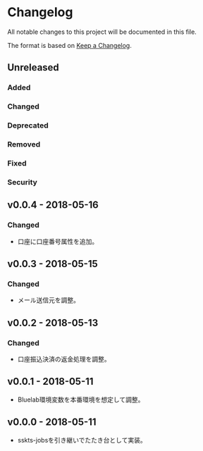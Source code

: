 # Changelog

All notable changes to this project will be documented in this file.

The format is based on [Keep a Changelog](http://keepachangelog.com/).

## Unreleased

### Added

### Changed

### Deprecated

### Removed

### Fixed

### Security

## v0.0.4 - 2018-05-16

### Changed

- 口座に口座番号属性を追加。

## v0.0.3 - 2018-05-15

### Changed

- メール送信元を調整。

## v0.0.2 - 2018-05-13

### Changed

- 口座振込決済の返金処理を調整。

## v0.0.1 - 2018-05-11

- Bluelab環境変数を本番環境を想定して調整。

## v0.0.0 - 2018-05-11

- sskts-jobsを引き継いでたたき台として実装。
